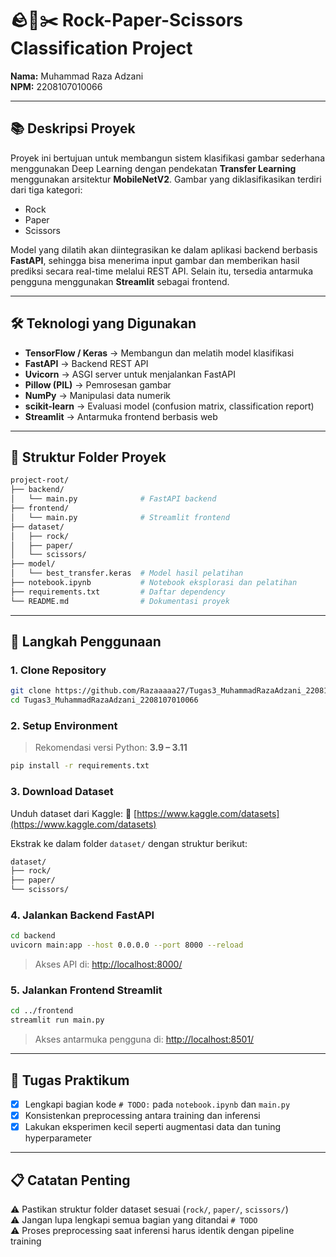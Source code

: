 # 🪨📄✂️ Rock-Paper-Scissors Classification Project

**Nama:** Muhammad Raza Adzani  
**NPM:** 2208107010066

---

## 📚 Deskripsi Proyek
Proyek ini bertujuan untuk membangun sistem klasifikasi gambar sederhana menggunakan Deep Learning dengan pendekatan **Transfer Learning** menggunakan arsitektur **MobileNetV2**. Gambar yang diklasifikasikan terdiri dari tiga kategori:
- Rock
- Paper
- Scissors

Model yang dilatih akan diintegrasikan ke dalam aplikasi backend berbasis **FastAPI**, sehingga bisa menerima input gambar dan memberikan hasil prediksi secara real-time melalui REST API. Selain itu, tersedia antarmuka pengguna menggunakan **Streamlit** sebagai frontend.

---

## 🛠️ Teknologi yang Digunakan
- **TensorFlow / Keras** → Membangun dan melatih model klasifikasi
- **FastAPI** → Backend REST API
- **Uvicorn** → ASGI server untuk menjalankan FastAPI
- **Pillow (PIL)** → Pemrosesan gambar
- **NumPy** → Manipulasi data numerik
- **scikit-learn** → Evaluasi model (confusion matrix, classification report)
- **Streamlit** → Antarmuka frontend berbasis web

---

## 📂 Struktur Folder Proyek
```bash
project-root/
├── backend/
│   └── main.py              # FastAPI backend
├── frontend/
│   └── main.py              # Streamlit frontend
├── dataset/
│   ├── rock/
│   ├── paper/
│   └── scissors/
├── model/
│   └── best_transfer.keras  # Model hasil pelatihan
├── notebook.ipynb           # Notebook eksplorasi dan pelatihan
├── requirements.txt         # Daftar dependency
└── README.md                # Dokumentasi proyek
```

---

## 🚀 Langkah Penggunaan

### 1. Clone Repository
```bash
git clone https://github.com/Razaaaaa27/Tugas3_MuhammadRazaAdzani_2208107010066.git
cd Tugas3_MuhammadRazaAdzani_2208107010066
```

### 2. Setup Environment
> Rekomendasi versi Python: **3.9 – 3.11**
```bash
pip install -r requirements.txt
```

### 3. Download Dataset
Unduh dataset dari Kaggle:
📎 [https://www.kaggle.com/datasets](https://www.kaggle.com/datasets)

Ekstrak ke dalam folder `dataset/` dengan struktur berikut:
```bash
dataset/
├── rock/
├── paper/
└── scissors/
```

### 4. Jalankan Backend FastAPI
```bash
cd backend
uvicorn main:app --host 0.0.0.0 --port 8000 --reload
```
> Akses API di: [http://localhost:8000/](http://localhost:8000/)

### 5. Jalankan Frontend Streamlit
```bash
cd ../frontend
streamlit run main.py
```
> Akses antarmuka pengguna di: [http://localhost:8501/](http://localhost:8501/)

---

## 🎯 Tugas Praktikum
- [x] Lengkapi bagian kode `# TODO:` pada `notebook.ipynb` dan `main.py`
- [x] Konsistenkan preprocessing antara training dan inferensi
- [x] Lakukan eksperimen kecil seperti augmentasi data dan tuning hyperparameter

---

## 📋 Catatan Penting
⚠️ Pastikan struktur folder dataset sesuai (`rock/`, `paper/`, `scissors/`)  
⚠️ Jangan lupa lengkapi semua bagian yang ditandai `# TODO`  
⚠️ Proses preprocessing saat inferensi harus identik dengan pipeline training  
